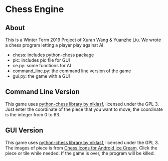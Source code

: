 # Chess Engine

## About
This is a Winter Term 2019 Project of Xuran Wang & Yuanzhe Liu. We wrote a chess program letting a player play against AI.
- chess: includes python-chess package
- pic: includes pic file for GUI
- ce.py: some functions for AI
- command_line.py: the command line version of the game
- gui.py: the game with a GUI

## Command Line Version
This game uses [python-chess library by niklasf](https://github.com/niklasf/python-chess), licensed under the GPL 3.
Just enter the coordinate of the piece that you want to move, the coordinate is the integer from 0 to 63. 

## GUI Version
This game uses [python-chess library by niklasf](https://github.com/niklasf/python-chess), licensed under the GPL 3.
The images of piece is from [Chess Icons for Android Ice Cream](https://icons8.com/icon/set/chess/android).
Click the piece or tile while needed. If the game is over, the program will be killed.